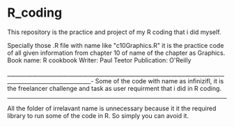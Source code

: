 # R_coding
This repository is the practice and project of my R coding that i did myself. 

Specially those .R file  with name like "c10Graphics.R" it is the practice code of all given information from chapter 10 
of name of the chapter as Graphics.
Book name: R cookbook
Writer:  Paul Teetor
Publication: O'Reilly

____________________________________________________________________________________________________________-
Some of the code with name as infinizifl, it is the freelancer challenge and task as user requirment that i did in R coding.

___________________________________________________________________________________________________________________________
All the folder of irrelavant name is unnecessary because it it the required library to run some of the code in R. So simply
 you can avoid it. 
